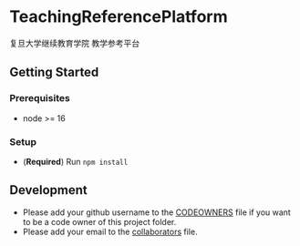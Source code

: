 # TeachingReferencePlatform

复旦大学继续教育学院 教学参考平台

## Getting Started

### Prerequisites

- node >= 16

### Setup

- (**Required**) Run `npm install`

## Development

- Please add your github username to the [CODEOWNERS](.github/CODEOWNERS) file if you want to be a code owner of this project folder.
- Please add your email to the [collaborators](collaborators.md) file.